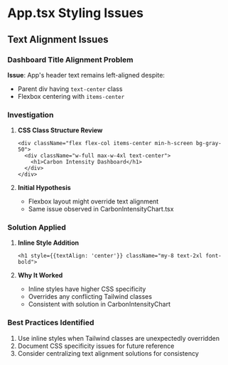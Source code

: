 # App.tsx Styling Issues

## Text Alignment Issues

### Dashboard Title Alignment Problem

**Issue**: App's header text remains left-aligned despite:
- Parent div having `text-center` class
- Flexbox centering with `items-center`

### Investigation

1. **CSS Class Structure Review**
   ```tsx
   <div className="flex flex-col items-center min-h-screen bg-gray-50">
     <div className="w-full max-w-4xl text-center">
       <h1>Carbon Intensity Dashboard</h1>
     </div>
   </div>
   ```

2. **Initial Hypothesis**
   - Flexbox layout might override text alignment
   - Same issue observed in CarbonIntensityChart.tsx

### Solution Applied

1. **Inline Style Addition**
   ```tsx
   <h1 style={{textAlign: 'center'}} className="my-8 text-2xl font-bold">
   ```

2. **Why It Worked**
   - Inline styles have higher CSS specificity
   - Overrides any conflicting Tailwind classes
   - Consistent with solution in CarbonIntensityChart

### Best Practices Identified
1. Use inline styles when Tailwind classes are unexpectedly overridden
2. Document CSS specificity issues for future reference
3. Consider centralizing text alignment solutions for consistency